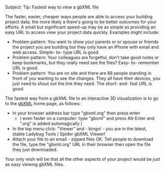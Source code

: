 Subject: Tip: Fastest way to view a gbXML file

The faster, easier, cheaper ways people are able to access your building project data, the more likely a there's going to be better outcomes for your efforts. A small but significant speed-up may be as simple as providing an easy URL to access view your project data quickly. Examples might include:

* Problem pattern: You want to show your parents or or spouse or friends the project you are building but they only have an iPhone with email and web access. Simple- to- type  URL is good.
* Problem pattern: Your colleagues are forgetful, don't take good notes or keep bookmarks, but they really need see the files? Easy- to- remember  URL is good.
* Problem pattern: You are on site and there are 88 people standing in front of you wanting to see the changes. They all have their devices, you just need to shout out the link they need. The short- and- fast  URL is good.

The fastest way from a gbXML file to an interactive 3D visualization is to go to the [gbXML]( https://gbxml.org ) home page, as follows:

* In your browser address bar type "gbxml.org" then press enter
	* ( even faster on a computer: type "gbxml" and press Alt-Enter and ".org" is added automagically )
* In the top menu click: "Viewer" and - bingo! - you are in the latest, stable Ladybug Tools / Spider gbXML Viewer!
* Attach your file to an email - zipped files OK. Tell people to download the file, type the "gbxml.org" URL in their browser then open the file they just downloaded.

Your only wish will be that all the other aspects of your project would be just as easy viewing gbXML files.

